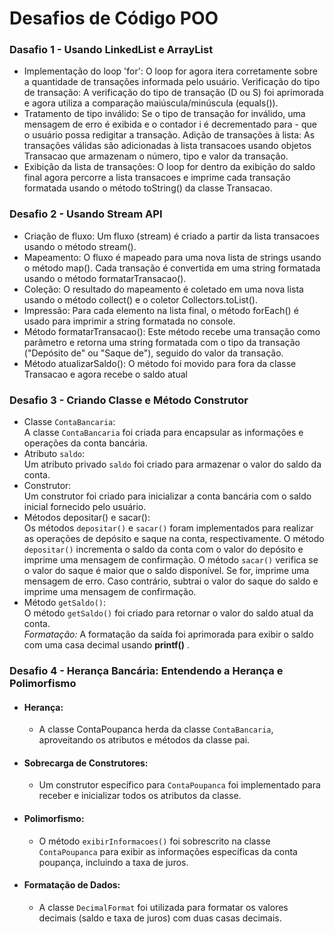 # Desafios de Código POO

### Dasafio 1 - Usando LinkedList e ArrayList

- Implementação do loop 'for': O loop for agora itera corretamente sobre a quantidade de transações informada pelo usuário.
  Verificação do tipo de transação: A verificação do tipo de transação (D ou S) foi aprimorada e agora utiliza a comparação maiúscula/minúscula (equals()).
- Tratamento de tipo inválido: Se o tipo de transação for inválido, uma mensagem de erro é exibida e o contador i é decrementado para - que o usuário possa redigitar a transação.
  Adição de transações à lista: As transações válidas são adicionadas à lista transacoes usando objetos Transacao que armazenam o número, tipo e valor da transação.
- Exibição da lista de transações: O loop for dentro da exibição do saldo final agora percorre a lista transacoes e imprime cada transação formatada usando o método toString() da classe Transacao.

### Desafio 2 - Usando Stream API

- Criação de fluxo:
  Um fluxo (stream) é criado a partir da lista transacoes usando o método stream().
- Mapeamento:
  O fluxo é mapeado para uma nova lista de strings usando o método map().
  Cada transação é convertida em uma string formatada usando o método formatarTransacao().
- Coleção:
  O resultado do mapeamento é coletado em uma nova lista usando o método collect() e o coletor Collectors.toList().
- Impressão:
  Para cada elemento na lista final, o método forEach() é usado para imprimir a string formatada no console.
- Método formatarTransacao():
  Este método recebe uma transação como parâmetro e retorna uma string formatada com o tipo da transação ("Depósito de" ou "Saque de"), seguido do valor da transação.
- Método atualizarSaldo():
  O método foi movido para fora da classe Transacao e agora recebe o saldo atual

### Desafio 3 - Criando Classe e Método Construtor

- Classe `ContaBancaria`:<br/>
  A classe `ContaBancaria` foi criada para encapsular as informações e operações da conta bancária.
- Atributo `saldo`:<br/>
  Um atributo privado `saldo` foi criado para armazenar o valor do saldo da conta.
- Construtor:<br/>
  Um construtor foi criado para inicializar a conta bancária com o saldo inicial fornecido pelo usuário.
- Métodos depositar() e sacar():<br/>
  Os métodos `depositar()` e `sacar()` foram implementados para realizar as operações de depósito e saque na conta, respectivamente.
  O método `depositar()` incrementa o saldo da conta com o valor do depósito e imprime uma mensagem de confirmação.
  O método `sacar()` verifica se o valor do saque é maior que o saldo disponível. Se for, imprime uma mensagem de erro. Caso contrário, subtrai o valor do saque do saldo e imprime uma mensagem de confirmação.
- Método `getSaldo()`:<br/>
  O método `getSaldo()` foi criado para retornar o valor do saldo atual da conta.<br/>
  <i>Formatação:</i>
  A formatação da saída foi aprimorada para exibir o saldo com uma casa decimal usando <b>printf()</b> .

### Desafio 4 - Herança Bancária: Entendendo a Herança e Polimorfismo

- #### Herança:

  - A classe ContaPoupanca herda da classe `ContaBancaria`, aproveitando os atributos e métodos da classe pai.

- #### Sobrecarga de Construtores:

  - Um construtor específico para `ContaPoupanca` foi implementado para receber e inicializar todos os atributos da classe.

- #### Polimorfismo:

  - O método `exibirInformacoes()` foi sobrescrito na classe `ContaPoupanca` para exibir as informações específicas da conta poupança, incluindo a taxa de juros.

- #### Formatação de Dados:
  - A classe `DecimalFormat` foi utilizada para formatar os valores decimais (saldo e taxa de juros) com duas casas decimais.
